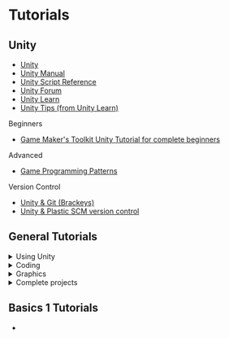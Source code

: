 
# Tutorials

## Unity

- [Unity](https://unity3d.com)
- [Unity Manual](https://docs.unity3d.com/Manual/index.html)
- [Unity Script Reference](https://docs.unity3d.com/ScriptReference/index.html)
- [Unity Forum](https://forum.unity.com)
- [Unity Learn](https://learn.unity.com)
- [Unity Tips (from Unity Learn)](https://learn.unity.com/tutorial/unity-tips)

Beginners
- [Game Maker's Toolkit Unity Tutorial for complete beginners](https://www.youtube.com/watch?v=XtQMytORBmM)

Advanced
- [Game Programming Patterns](https://gameprogrammingpatterns.com)

Version Control
- [Unity & Git (Brackeys)](https://youtu.be/qpXxcvS-g3g)
- [Unity & Plastic SCM version control](https://www.youtube.com/watch?v=lOES0_6Hf6w&list=PL29P1RRr5_NzEhAustJCTwdahs60JvcMm&ab_channel=plasticscm)


## General Tutorials
<details>
<summary> Using Unity </summary>

- [Unity Learn](https://learn.unity.com)
- [Instagram Unity Tips (@unitymedved)](https://www.instagram.com/unitymedved/)

</details>

<details>
<summary> Coding </summary>

### Recommended Youtube channels
- [Jason Weimann (Unity3DCollege)](https://www.youtube.com/channel/UCX_b3NNQN5bzExm-22-NVVg)
- [Brackeys (old channel, good basics)](https://www.youtube.com/@Brackeys/videos)
- [Blackthornprod (2D games)](https://www.youtube.com/watch?v=QGDeafTx5ug&list=PLBIb_auVtBwBotxgdQXn2smO0Fvqqea4-&ab_channel=Blackthornprod)
- [Samyam](https://www.youtube.com/@samyam)
- [Lost Relic Games](https://www.youtube.com/@LostRelicGames/)
- [Jonas Tyroller](https://www.youtube.com/@JonasTyroller)
- [CodeMonkey](https://www.youtube.com/@CodeMonkeyUnity)
- [Mix And Jam](https://www.youtube.com/@mixandjam)
- [Thomas Brush](https://www.youtube.com/@thomasbrush)
- [Sebastian Lague](https://www.youtube.com/@SebastianLague)
</details>

<details>
<summary> Graphics </summary>

- [Unity Manual graphics](https://docs.unity3d.com/Manual/Graphics.html)
- [Unity Learn Graphics & VFX](https://learn.unity.com/search?k=%5B%22tag%3A5d351f0b7fbf7d006af48182%22%5D)
</details>

<details>
<summary> Complete projects </summary>

- [Brackeys full project tutorial](https://youtube.com/playlist?list=PLPV2KyIb3jR5QFsefuO2RlAgWEz6EvVi6)
- [Jason Weimann full project tutorial](https://www.youtube.com/watch?v=OR0e-1UBEOU)
- [Nodulus (Github)](https://github.com/Hyperparticle/nodulus)
</details>

## Basics 1 Tutorials
- 
